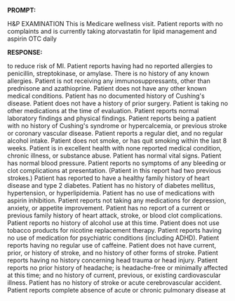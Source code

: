 **PROMPT:**

H&P EXAMINATION This is Medicare wellness visit. Patient reports with no complaints and is currently taking atorvastatin for lipid management and aspirin OTC daily

**RESPONSE:**

  to reduce risk of MI.  Patient reports having had no reported allergies to penicillin, streptokinase, or amylase. There is no history of any known allergies.  Patient is not receiving any immunosuppressants, other than prednisone and azathioprine.  Patient does not have any other known medical conditions.  Patient has no documented history of Cushing's disease.  Patient does not have a history of prior surgery.  Patient is taking no other medications at the time of evaluation.  Patient reports normal laboratory findings and physical findings.  Patient reports being a patient with no history of Cushing's syndrome or hypercalcemia, or previous stroke or coronary vascular disease.  Patient reports a regular diet, and no regular alcohol intake.  Patient does not smoke, or has quit smoking within the last 8 weeks.  Patient is in excellent health with none reported medical condition, chronic illness, or substance abuse.  Patient has normal vital signs.  Patient has normal blood pressure.  Patient reports no symptoms of any bleeding or clot complications at presentation. (Patient in this report had two previous strokes.)  Patient has reported to have a healthy family history of heart disease and type 2 diabetes.  Patient has no history of diabetes mellitus, hypertension, or hyperlipidemia.  Patient has no use of medications with aspirin inhibition. Patient reports not taking any medications for depression, anxiety, or appetite improvement.  Patient has no report of a current or previous family history of heart attack, stroke, or blood clot complications.  Patient reports no history of alcohol use at this time.  Patient does not use tobacco products for nicotine replacement therapy.  Patient reports having no use of medication for psychiatric conditions (including ADHD).  Patient reports having no regular use of caffeine. Patient does not have current, prior, or history of stroke, and no history of other forms of stroke.  Patient reports having no history concerning head trauma or head injury. Patient reports no prior history of headache; is headache-free or minimally affected at this time; and no history of current, previous, or existing cardiovascular illness.  Patient has no history of stroke or acute cerebrovascular accident.  Patient reports complete absence of acute or chronic pulmonary disease at